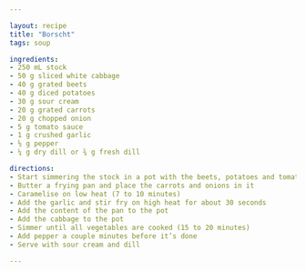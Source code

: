 ```yaml
---

layout: recipe
title: "Borscht"
tags: soup

ingredients:
- 250 mL stock
- 50 g sliced white cabbage
- 40 g grated beets
- 40 g diced potatoes
- 30 g sour cream
- 20 g grated carrots
- 20 g chopped onion
- 5 g tomato sauce
- 1 g crushed garlic
- ⅛ g pepper
- ¼ g dry dill or ¾ g fresh dill

directions:
- Start simmering the stock in a pot with the beets, potatoes and tomato sauce
- Butter a frying pan and place the carrots and onions in it
- Caramelise on low heat (7 to 10 minutes)
- Add the garlic and stir fry on high heat for about 30 seconds
- Add the content of the pan to the pot
- Add the cabbage to the pot
- Simmer until all vegetables are cooked (15 to 20 minutes)
- Add pepper a couple minutes before it’s done
- Serve with sour cream and dill

---
```

